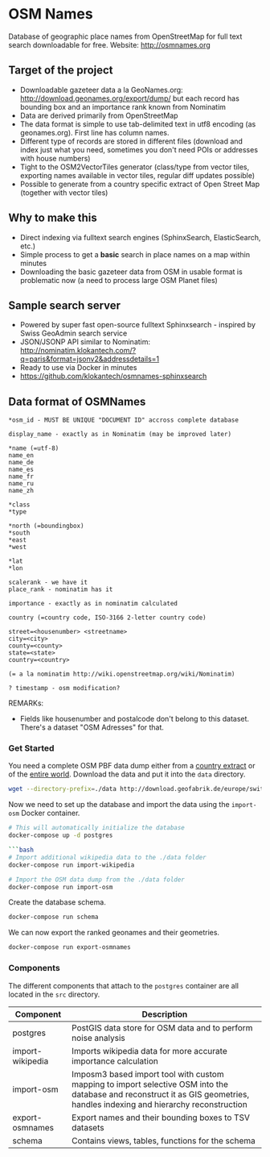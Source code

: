 # OSM Names

Database of geographic place names from OpenStreetMap for full text search downloadable for free. Website: http://osmnames.org

## Target of the project

- Downloadable gazeteer data a la GeoNames.org: http://download.geonames.org/export/dump/ but each record has bounding box and an importance rank known from Nominatim
- Data are derived primarily from OpenStreetMap
- The data format is simple to use tab-delimited text in utf8 encoding (as geonames.org). First line has column names.
- Different type of records are stored in different files (download and index just what you need, sometimes you don't need POIs or addresses with house numbers)
- Tight to the OSM2VectorTiles generator (class/type from vector tiles, exporting names available in vector tiles, regular diff updates possible)
- Possible to generate from a country specific extract of Open Street Map (together with vector tiles)

## Why to make this

- Direct indexing via fulltext search engines (SphinxSearch, ElasticSearch, etc.)
- Simple process to get a **basic** search in place names on a map within minutes
- Downloading the basic gazeteer data from OSM in usable format is problematic now (a need to process large OSM Planet files)

## Sample search server

- Powered by super fast open-source fulltext Sphinxsearch - inspired by Swiss GeoAdmin search service
- JSON/JSONP API similar to Nominatim: http://nominatim.klokantech.com/?q=paris&format=jsonv2&addressdetails=1
- Ready to use via Docker in minutes
- https://github.com/klokantech/osmnames-sphinxsearch

## Data format of OSMNames

```
*osm_id - MUST BE UNIQUE "DOCUMENT ID" accross complete database

display_name - exactly as in Nominatim (may be improved later)

*name (=utf-8)
name_en
name_de
name_es
name_fr
name_ru
name_zh

*class
*type

*north (=boundingbox)
*south
*east
*west

*lat
*lon

scalerank - we have it
place_rank - nominatim has it

importance - exactly as in nominatim calculated

country (=country code, ISO-3166 2-letter country code)

street=<housenumber> <streetname>
city=<city>
county=<county>
state=<state>
country=<country>

(= a la nominatim http://wiki.openstreetmap.org/wiki/Nominatim)

? timestamp - osm modification?
```

REMARKs: 
* Fields like housenumber and postalcode don't belong to this dataset. There's a dataset "OSM Adresses" for that.


### Get Started

You need a complete OSM PBF data dump either from a [country extract](http://download.geofabrik.de/index.html) or of the [entire world](http://planet.osm.org/).
Download the data and put it into the `data` directory.

```bash
wget --directory-prefix=./data http://download.geofabrik.de/europe/switzerland-latest.osm.pbf
```

Now we need to set up the database and import the data using the `import-osm` Docker container.

```bash
# This will automatically initialize the database
docker-compose up -d postgres

```bash
# Import additional wikipedia data to the ./data folder
docker-compose run import-wikipedia
```

```bash
# Import the OSM data dump from the ./data folder
docker-compose run import-osm
```

Create the database schema.

```bash
docker-compose run schema
```

We can now export the ranked geonames and their geometries.

```bash
docker-compose run export-osmnames
```

### Components

The different components that attach to the `postgres` container are all located in the `src` directory.

| Component         | Description
|-------------------|--------------------------------------------------------------
| postgres          | PostGIS data store for OSM data and to perform noise analysis
| import-wikipedia  | Imports wikipedia data for more accurate importance calculation
| import-osm        | Imposm3 based import tool with custom mapping to import selective OSM into the database and reconstruct it as GIS geometries, handles indexing and hierarchy reconstruction
| export-osmnames   | Export names and their bounding boxes to TSV datasets
| schema            | Contains views, tables, functions for the schema
